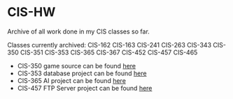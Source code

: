# CIS-HW
Archive of all work done in my CIS classes so far.

Classes currently archived:
CIS-162
CIS-163
CIS-241
CIS-263
CIS-343
CIS-350
CIS-351
CIS-353
CIS-365
CIS-367
CIS-452
CIS-457
CIS-465

- CIS-350 game source can be found [here](https://github.com/theHooloovoo/Space-Game)
- CIS-353 database project can be found [here](https://github.com/SilasA/Movie-Database)
- CIS-365 AI project can be found [here](https://github.com/JohnFrocillo/CIS365_AI_Project)
- CIS-457 FTP Server project can be found [here](https://github.com/jwhisky/FTP_Server)
